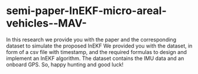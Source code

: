 # semi-paper-InEKF-micro-areal-vehicles--MAV-
In this research we provide you with the paper and the corresponding dataset to simulate the proposed InEKF
We provided you with the dataset, in form of a csv file with timestamp, and the required formulas to design and implement an InEKF algorithm.
The dataset contains the IMU data and an onboard GPS.
So, happy hunting and good luck!

